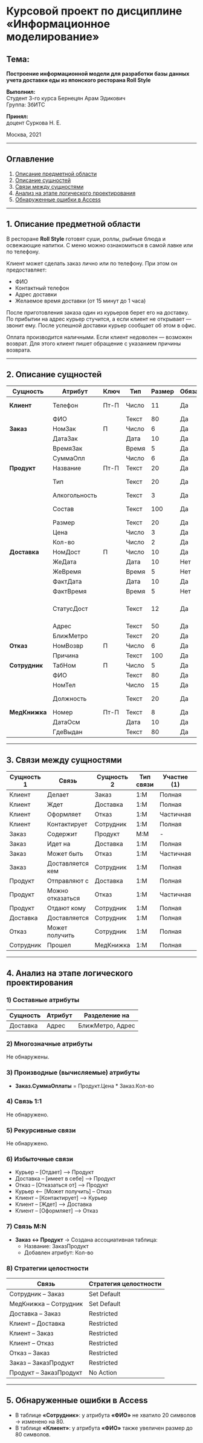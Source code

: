 # Курсовой проект по дисциплине «Информационное моделирование»

## Тема:  
**Построение информационной модели для разработки базы данных учета доставки еды из японского ресторана Roll Style**

**Выполнил:**  
Студент 3-го курса Бернецян Арам Эдикович  
Группа: 3бИТС  

**Принял:**  
доцент Суркова Н. Е.

Москва, 2021

---

## Оглавление

1. [Описание предметной области](#1--описание-предметной-области)  
2. [Описание сущностей](#2--описание-сущностей)  
3. [Связи между сущностями](#3--связи-между-сущностями)  
4. [Анализ на этапе логического проектирования](#4--анализ-на-этапе-логического-проектирования)  
5. [Обнаруженные ошибки в Access](#5--обнаруженные-ошибки-в-access)

---

## 1. Описание предметной области

В ресторане **Roll Style** готовят суши, роллы, рыбные блюда и освежающие напитки. С меню можно ознакомиться в самой лавке или по телефону.

Клиент может сделать заказ лично или по телефону. При этом он предоставляет:
- ФИО
- Контактный телефон
- Адрес доставки
- Желаемое время доставки (от 15 минут до 1 часа)

После приготовления заказа один из курьеров берет его на доставку. По прибытии на адрес курьер стучится, а если клиент не открывает — звонит ему. После успешной доставки курьер сообщает об этом в офис.

Оплата производится наличными. Если клиент недоволен — возможен возврат. Для этого клиент пишет обращение с указанием причины возврата.

---

## 2. Описание сущностей

| Сущность     | Атрибут            | Ключ        | Тип     | Размер | Обязательность | Примечание                     |
|--------------|--------------------|-------------|---------|--------|----------------|--------------------------------|
| **Клиент**   | Телефон            | Пт-П        | Число   | 11     | Да             | Например: 80000000000          |
|              | ФИО                |             | Текст   | 80     | Да             |                                |
| **Заказ**    | НомЗак             | П           | Число   | 6      | Да             |                                |
|              | ДатаЗак            |             | Дата    | 10     | Да             |                                |
|              | ВремяЗак           |             | Время   | 5      | Да             |                                |
|              | СуммаОпл           |             | Число   | 6      | Да             |                                |
| **Продукт**  | Название           | Пт-П        | Текст   | 20     | Да             |                                |
|              | Тип                |             | Текст   | 20     | Да             | Ролл, суши, напиток            |
|              | Алкогольность      |             | Текст   | 3      | Да             | Да / Нет                       |
|              | Состав             |             | Текст   | 100    | Да             | Рис, нори и т.д.               |
|              | Размер             |             | Текст   | 20     | Да             | 1 шт. / 0,5 л                  |
|              | Цена               |             | Число   | 3      | Да             |                                |
|              | Кол-во             |             | Число   | 2      | Да             |                                |
| **Доставка** | НомДост            | П           | Число   | 10     | Да             |                                |
|              | ЖеДата             |             | Дата    | 10     | Нет            |                                |
|              | ЖеВремя            |             | Время   | 5      | Нет            |                                |
|              | ФактДата           |             | Дата    | 10     | Да             |                                |
|              | ФактВремя          |             | Время   | 5      | Нет            |                                |
|              | СтатусДост         |             | Текст   | 12     | Да             | В пути / Доставлен / Отказ     |
|              | Адрес              |             | Текст   | 50     | Да             |                                |
|              | БлижМетро          |             | Текст   | 20     | Да             |                                |
| **Отказ**    | НомВозвр           | П           | Число   | 6      | Да             |                                |
|              | Причина            |             | Текст   | 100    | Да             |                                |
| **Сотрудник**| ТабНом             | П           | Число   | 5      | Да             |                                |
|              | ФИО                |             | Текст   | 80     | Да             |                                |
|              | НомТел             |             | Число   | 15     | Да             | 80000000000                    |
|              | Должность          |             | Текст   | 20     | Да             | Повар / Курьер                 |
| **МедКнижка**| Номер              | Пт-П        | Текст   | 8      | Да             |                                |
|              | ДатаОсм            |             | Дата    | 10     | Да             |                                |
|              | ГдеВыдан           |             | Текст   | 80     | Да             |                                |

---

## 3. Связи между сущностями

| Сущность 1       | Связь              | Сущность 2       | Тип связи  | Участие (1) | Участие (2) |
|------------------|--------------------|------------------|------------|-------------|-------------|
| Клиент           | Делает             | Заказ            | 1:M        | Полная      | Полная      |
| Клиент           | Ждет               | Доставка         | 1:M        | Полная      | Полная      |
| Клиент           | Оформляет          | Отказ            | 1:M        | Частичная   | Полная      |
| Клиент           | Контактирует       | Сотрудник        | 1:M        | Полная      | Полная      |
| Заказ            | Содержит           | Продукт          | M:M        | -           | -           |
| Заказ            | Идет на            | Доставка         | 1:M        | Полная      | Полная      |
| Заказ            | Может быть         | Отказ            | 1:M        | Частичная   | Полная      |
| Заказ            | Доставляется кем   | Сотрудник        | 1:M        | Полная      | Полная      |
| Продукт          | Отправляют с       | Доставка         | 1:M        | Полная      | Полная      |
| Продукт          | Можно отказаться   | Отказ            | 1:M        | Частичная   | Полная      |
| Продукт          | Отдают кому        | Сотрудник        | 1:M        | Полная      | Полная      |
| Доставка         | Доставляется       | Сотрудник        | 1:M        | Полная      | Полная      |
| Отказ            | Может получить     | Сотрудник        | 1:M        | Полная      | Частичная   |
| Сотрудник        | Прошел             | МедКнижка        | 1:M        | Полная      | Полная      |

---

## 4. Анализ на этапе логического проектирования

### 1) Составные атрибуты

| Сущность     | Атрибут    | Разделение на         |
|--------------|------------|-----------------------|
| Доставка     | Адрес      | БлижМетро, Адрес      |

### 2) Многозначные атрибуты  
Не обнаружены.

### 3) Производные (вычисляемые) атрибуты  
- **Заказ.СуммаОплаты** = Продукт.Цена * Заказ.Кол-во

### 4) Связь 1:1  
Не обнаружено.

### 5) Рекурсивные связи  
Не обнаружено.

### 6) Избыточные связи

- Курьер – [Отдает] –> Продукт  
- Доставка – [имеет в себе] –> Продукт  
- Отказ – [Отказаться от] –> Продукт  
- Курьер <– [Может получить] – Отказ  
- Клиент – [Контактирует] –> Курьер  
- Клиент – [Ждет] –> Доставка  
- Клиент – [Оформляет] –> Отказ

### 7) Связь M:N

- **Заказ ↔ Продукт** → Создана ассоциативная таблица:  
  - Название: ЗаказПродукт  
  - Добавлен атрибут: Кол-во

### 8) Стратегии целостности

| Связь                       | Стратегия целостности  |
|-----------------------------|------------------------|
| Сотрудник – Заказ           | Set Default            |
| МедКнижка – Сотрудник       | Set Default            |
| Доставка – Заказ            | Restricted             |
| Клиент – Доставка           | Restricted             |
| Клиент – Заказ              | Restricted             |
| Клиент – Отказ              | Restricted             |
| Отказ – Заказ               | Restricted             |
| Заказ – ЗаказПродукт        | Restricted             |
| Продукт – ЗаказПродукт      | No Action              |

---

## 5. Обнаруженные ошибки в Access

- В таблице **«Сотрудник»**: у атрибута **«ФИО»** не хватило 20 символов → изменено на 80.
- В таблице **«Клиент»**: у атрибута **«ФИО»** также увеличен размер до 80 символов.
